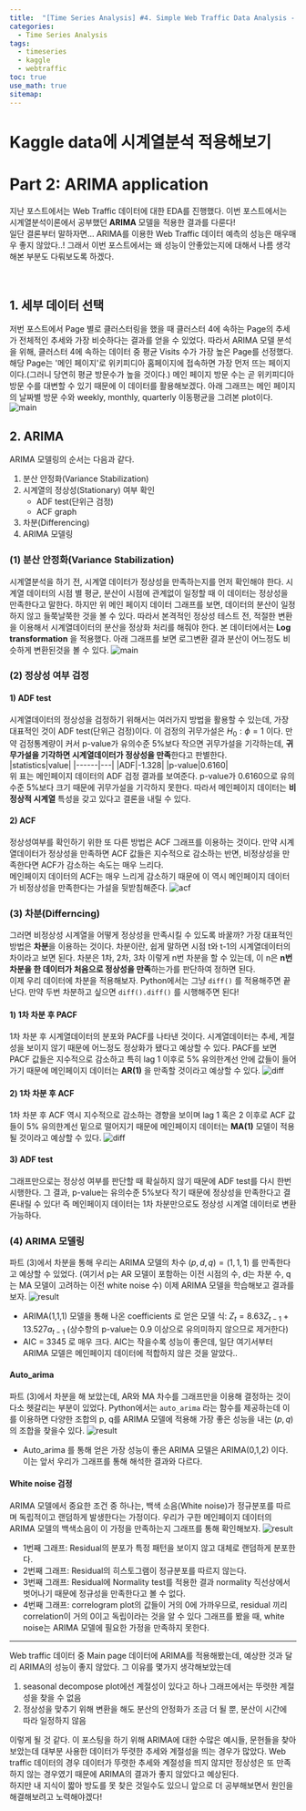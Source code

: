 ```yaml
---
title:  "[Time Series Analysis] #4. Simple Web Traffic Data Analysis - Part 2"
categories:
  - Time Series Analysis
tags:
  - timeseries
  - kaggle
  - webtraffic
toc: true
use_math: true
sitemap: 
---
```

# Kaggle data에 시계열분석 적용해보기
# Part 2: ARIMA application

지난 포스트에서는 Web Traffic 데이터에 대한 EDA를 진행했다. 이번 포스트에서는 시계열분석이론에서 공부했던 **ARIMA** 모델을 적용한 결과를 다룬다!<br>
일단 결론부터 말하자면... ARIMA를 이용한 Web Traffic 데이터 예측의 성능은 매우매우 좋지 않았다..! 그래서 이번 포스트에서는 왜 성능이 안좋았는지에 대해서 나름 생각해본 부분도
다뤄보도록 하겠다.

<br>

## 1. 세부 데이터 선택
저번 포스트에서 Page 별로 클러스터링을 했을 때 클러스터 4에 속하는 Page의 추세가 전체적인 추세와 가장 비슷하다는 결과를 얻을 수 있었다. 따라서 ARIMA 모델 분석을 위해, 클러스터 4에
속하는 데이터 중 평균 Visits 수가 가장 높은 Page를 선정했다. 해당 Page는 '메인 페이지'로 위키피디아 홈페이지에 접속하면 가장 먼저 뜨는 페이지이다.(그러니 당연히 평균 방문수가 높을 것이다.)
메인 페이지 방문 수는 곧 위키피디아 방문 수를 대변할 수 있기 때문에 이 데이터를 활용해보겠다. 아래 그래프는 메인 페이지의 날짜별 방문 수와 weekly, monthly, quarterly 이동평균을 그려본 plot이다.
![main](/assets/ma.png)

## 2. ARIMA
ARIMA 모델링의 순서는 다음과 같다. 
 1. 분산 안정화(Variance Stabilization)
 2. 시계열의 정상성(Stationary) 여부 확인
    - ADF test(단위근 검정)
    - ACF graph
 3. 차분(Differencing) 
 4. ARIMA 모델링
 
### (1) 분산 안정화(Variance Stabilization)
시계열분석을 하기 전, 시계열 데이터가 정상성을 만족하는지를 먼저 확인해야 한다. 시계열 데이터의 시점 별 평균, 분산이 시점에 관계없이 일정할 때 이 데이터는 정상성을 만족한다고 말한다. 하지만 위 메인 페이지 데이터 그래프를 보면, 데이터의 분산이 일정하지 않고 들쭉날쭉한 것을 볼 수 있다. 따라서 본격적인 정상성 테스트 전, 적절한 변환을 이용해서 시계열데이터의 분산을 정상화 처리를 해줘야 한다. 본 데이터에서는 **Log transformation** 을 적용했다. 아래 그래프를 보면 로그변환 결과 분산이 어느정도 비슷하게 변환된것을 볼 수 있다.
![main](/assets/vs.png)
<br>
### (2) 정상성 여부 검정
#### 1) ADF test
시계열데이터의 정상성을 검정하기 위해서는 여러가지 방법을 활용할 수 있는데, 가장 대표적인 것이 ADF test(단위근 검정)이다. 이 검정의 귀무가설은 $H_{0}: \phi = 1$ 이다. 만약
검정통계량이 커서 p-value가 유의수준 5%보다 작으면 귀무가설을 기각하는데, **귀무가설을 기각하면 시계열데이터가 정상성을 만족**한다고 판별한다. <br>
|statistics|value|
|------|---|
|ADF|-1.328|
|p-value|0.6160|
<br>
위 표는 메인페이지 데이터의 ADF 검정 결과를 보여준다. p-value가 0.6160으로 유의수준 5%보다 크기 때문에 귀무가설을 기각하지 못한다. 따라서 메인페이지 데이터는 **비정상적 시계열** 특성을 갖고 있다고 결론을 내릴 수 있다.

#### 2) ACF
정상성여부를 확인하기 위한 또 다른 방법은 ACF 그래프를 이용하는 것이다. 만약 시계열데이터가 정상성을 만족하면 ACF 값들은 지수적으로 감소하는 반면, 비정상성을 만족한다면 ACF가 감소하는 속도는 매우 느리다.<br>
메인페이지 데이터의 ACF는 매우 느리게 감소하기 때문에 이 역시 메인페이지 데이터가 비정상성을 만족한다는 가설을 뒷받침해준다.
![acf](/assets/acf_org.png)

### (3) 차분(Differncing)
그러면 비정상성 시계열을 어떻게 정상성을 만족시킬 수 있도록 바꿀까? 가장 대표적인 방법은 **차분**을 이용하는 것이다. 차분이란, 쉽게 말하면 시점 t와 t-1의 시계열데이터의 차이라고 보면 된다. 차분은 1차, 2차, 3차 이렇게 n번 차분을 할 수 있는데, 이 n은 **n번 차분을 한 데이터가 처음으로 정상성을 만족**하는가를 판단하여 정하면 된다.
<br>
이제 우리 데이터에 차분을 적용해보자. Python에서는 그냥 `diff()` 를 적용해주면 끝난다. 만약 두번 차분하고 싶으면 `diff().diff()` 를 시행해주면 된다!
#### 1) 1차 차분 후 PACF
1차 차분 후 시계열데이터의 분포와 PACF를 나타낸 것이다. 시계열데이터는 추세, 계절성을 보이지 않기 때문에 어느정도 정상화가 됐다고 예상할 수 있다. PACF를 보면 PACF 값들은 지수적으로 감소하고 특히 lag 1 이후로 5% 유의한계선 안에 값들이 들어가기 때문에 메인페이지 데이터는 **AR(1)** 을 만족할 것이라고 예상할 수 있다. 
![diff](/assets/diff_acf.png)

#### 2) 1차 차분 후 ACF
1차 차분 후 ACF 역시 지수적으로 감소하는 경향을 보이며 lag 1 혹은 2 이후로 ACF 값들이 5% 유의한계선 밑으로 떨어지기 때문에 메인페이지 데이터는 **MA(1)** 모델이 적용될 것이라고
예상할 수 있다.
![diff](/assets/diff_pacf.png)

#### 3) ADF test 
그래프만으로는 정상성 여부를 판단할 때 확실하지 않기 때문에 ADF test를 다시 한번 시행한다. 그 결과, p-value는 유의수준 5%보다 작기 때문에 정상성을 만족한다고 결론내릴 수 있다!
즉 메인페이지 데이터는 1차 차분만으로도 정상성 시계열 데이터로 변환 가능하다.

### (4) ARIMA 모델링
파트 (3)에서 차분을 통해 우리는 ARIMA 모델의 차수 $(p,d,q) = (1,1,1)$ 를 만족한다고 예상할 수 있었다. (여기서 p는 AR 모델이 포함하는 이전 시점의 수, d는 차분 수, q는 MA 모델이 고려하는 이전 white noise 수)  이제 ARIMA 모델을 학습해보고 결과를 보자.
![result](/assets/arima.PNG) 
<br>
 + ARIMA(1,1,1) 모델을 통해 나온 coefficients 로 얻은 모델 식: $Z_{t} = 8.63Z_{t-1} + 13.527a_{t-1}$  (상수항의 p-value는 0.9 이상으로 유의미하지 않으므로 제거한다)
 + AIC = 3345 로 매우 크다. AIC는 작을수록 성능이 좋은데, 일단 여기서부터 ARIMA 모델은 메인페이지 데이터에 적합하지 않은 것을 알았다..

#### Auto_arima
파트 (3)에서 차분을 해 보았는데, AR와 MA 차수를 그래프만을 이용해 결정하는 것이 다소 헷갈리는 부분이 있었다. Python에서는 `auto_arima` 라는 함수를 제공하는데 이를 이용하면 다양한 조합의 p, q를 ARIMA 모델에 적용해 가장 좋은 성능을 내는 $(p,q)$의 조합을 찾을수 있다.
![result](/assets/auto_arima.PNG) 
 + Auto_arima 를 통해 얻은 가장 성능이 좋은 ARIMA 모델은 ARIMA(0,1,2) 이다. 이는 앞서 우리가 그래프를 통해 해석한 결과와 다르다. 

#### White noise 검정
ARIMA 모델에서 중요한 조건 중 하나는, 백색 소음(White noise)가 정규분포를 따르며 독립적이고 랜덤하게 발생한다는 가정이다. 우리가 구한 메인페이지 데이터의 ARIMA 모델의 백색소음이
이 가정을 만족하는지 그래프를 통해 확인해보자.
![result](/assets/whitenoise.png)
<br>
 + 1번째 그래프: Residual의 분포가 특정 패턴을 보이지 않고 대체로 랜덤하게 분포한다.
 + 2번째 그래프: Residual의 히스토그램이 정규분포를 따르지 않는다.
 + 3번째 그래프: Residual에 Normality test를 적용한 결과 normality 직선상에서 벗어나기 때문에 정규성을 만족한다고 볼 수 없다.
 + 4번째 그래프: correlogram plot의 값들이 거의 0에 가까우므로, residual 끼리 correlation이 거의 0이고 독립이라는 것을 알 수 있다
그래프를 봤을 때, white noise는 ARIMA 모델에 필요한 가정을 만족하지 못한다. 


---

Web traffic 데이터 중 Main page 데이터에 ARIMA를 적용해봤는데, 예상한 것과 달리 ARIMA의 성능이 좋지 않았다. 그 이유를 몇가지 생각해보았는데
 1. seasonal decompose plot에선 계절성이 있다고 하나 그래프에서는 뚜렷한 계절성을 찾을 수 없음
 2. 정상성을 맞추기 위해 변환을 해도 분산의 안정화가 조금 더 될 뿐, 분산이 시간에 따라 일정하지 않음

이렇게 될 것 같다.  이 포스팅을 하기 위해 ARIMA에 대한 수많은 예시들, 문헌들을 찾아보았는데 대부분 사용한 데이터가 뚜렷한 추세와 계절성을 띄는 경우가 많았다. Web traffic 데이터의 경우 데이터가 뚜렷한 추세와 계절성을 띄지 않지만 정상성은 또 만족하지 않는 경우였기 때문에 ARIMA의 결과가 좋지 않았다고 예상된다.
<br>
하지만 내 지식이 짧아 방도를 못 찾은 것일수도 있으니 앞으로 더 공부해보면서 원인을 해결해보려고 노력해야겠다!
